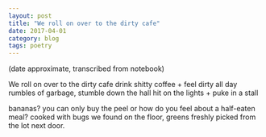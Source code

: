 ```yaml
---
layout: post
title: "We roll on over to the dirty cafe"
date: 2017-04-01
category: blog
tags: poetry
---
```


(date approximate, transcribed from notebook)

We roll on over to the dirty cafe
drink shitty coffee + feel dirty all day
rumbles of garbage, stumble down the hall
hit on the lights + puke in a stall

bananas? you can only buy the peel
or how do you feel about a half-eaten meal?
cooked with bugs we found on the floor,
greens freshly picked from the lot next door.

